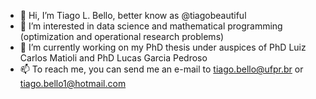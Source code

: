 - 👋 Hi, I’m Tiago L. Bello, better know as @tiagobeautiful
- 👀 I’m interested in data science and mathematical programming (optimization and operational research problems)
- 🌱 I’m currently working on my PhD thesis under auspices of PhD Luiz Carlos Matioli and PhD Lucas Garcia Pedroso 
- 📫 To reach me, you can send me an e-mail to <tiago.bello@ufpr.br> or <tiago.bello1@hotmail.com>

<!---
tiagobeautiful/tiagobeautiful is a ✨ special ✨ repository because its `README.md` (this file) appears on your GitHub profile.
You can click the Preview link to take a look at your changes.
--->
